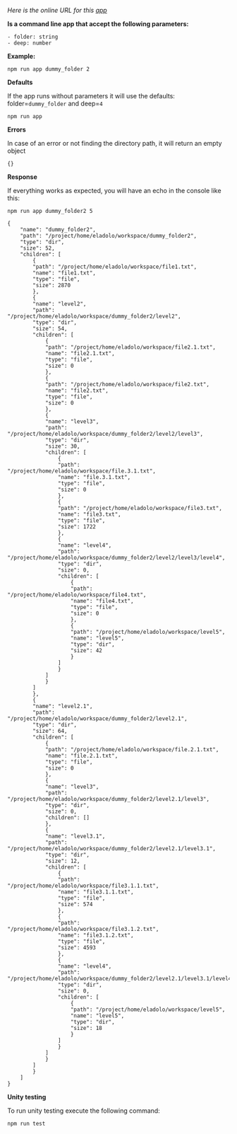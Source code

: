 *Here is the online URL for this [app](https://codesandbox.io/p/github/eladolo/digitalhype-javascript-v2)*

**Is a command line app that accept the following parameters:**

    - folder: string
    - deep: number

**Example:**

    npm run app dummy_folder 2

**Defaults**

If the app runs without parameters it will use the defaults:  folder=`dummy_folder` and deep=`4`

    npm run app

**Errors**

In case of an error or not finding the directory path, it will return an empty object

    {}

**Response**

If everything works as expected, you will have an echo in the console like this:

    npm run app dummy_folder2 5

    {
        "name": "dummy_folder2",
        "path": "/project/home/eladolo/workspace/dummy_folder2",
        "type": "dir",
        "size": 52,
        "children": [
            {
            "path": "/project/home/eladolo/workspace/file1.txt",
            "name": "file1.txt",
            "type": "file",
            "size": 2870
            },
            {
            "name": "level2",
            "path": "/project/home/eladolo/workspace/dummy_folder2/level2",
            "type": "dir",
            "size": 54,
            "children": [
                {
                "path": "/project/home/eladolo/workspace/file2.1.txt",
                "name": "file2.1.txt",
                "type": "file",
                "size": 0
                },
                {
                "path": "/project/home/eladolo/workspace/file2.txt",
                "name": "file2.txt",
                "type": "file",
                "size": 0
                },
                {
                "name": "level3",
                "path": "/project/home/eladolo/workspace/dummy_folder2/level2/level3",
                "type": "dir",
                "size": 30,
                "children": [
                    {
                    "path": "/project/home/eladolo/workspace/file.3.1.txt",
                    "name": "file.3.1.txt",
                    "type": "file",
                    "size": 0
                    },
                    {
                    "path": "/project/home/eladolo/workspace/file3.txt",
                    "name": "file3.txt",
                    "type": "file",
                    "size": 1722
                    },
                    {
                    "name": "level4",
                    "path": "/project/home/eladolo/workspace/dummy_folder2/level2/level3/level4",
                    "type": "dir",
                    "size": 0,
                    "children": [
                        {
                        "path": "/project/home/eladolo/workspace/file4.txt",
                        "name": "file4.txt",
                        "type": "file",
                        "size": 0
                        },
                        {
                        "path": "/project/home/eladolo/workspace/level5",
                        "name": "level5",
                        "type": "dir",
                        "size": 42
                        }
                    ]
                    }
                ]
                }
            ]
            },
            {
            "name": "level2.1",
            "path": "/project/home/eladolo/workspace/dummy_folder2/level2.1",
            "type": "dir",
            "size": 64,
            "children": [
                {
                "path": "/project/home/eladolo/workspace/file.2.1.txt",
                "name": "file.2.1.txt",
                "type": "file",
                "size": 0
                },
                {
                "name": "level3",
                "path": "/project/home/eladolo/workspace/dummy_folder2/level2.1/level3",
                "type": "dir",
                "size": 0,
                "children": []
                },
                {
                "name": "level3.1",
                "path": "/project/home/eladolo/workspace/dummy_folder2/level2.1/level3.1",
                "type": "dir",
                "size": 12,
                "children": [
                    {
                    "path": "/project/home/eladolo/workspace/file3.1.1.txt",
                    "name": "file3.1.1.txt",
                    "type": "file",
                    "size": 574
                    },
                    {
                    "path": "/project/home/eladolo/workspace/file3.1.2.txt",
                    "name": "file3.1.2.txt",
                    "type": "file",
                    "size": 4593
                    },
                    {
                    "name": "level4",
                    "path": "/project/home/eladolo/workspace/dummy_folder2/level2.1/level3.1/level4",
                    "type": "dir",
                    "size": 0,
                    "children": [
                        {
                        "path": "/project/home/eladolo/workspace/level5",
                        "name": "level5",
                        "type": "dir",
                        "size": 18
                        }
                    ]
                    }
                ]
                }
            ]
            }
        ]
    }

**Unity testing**

To run unity testing execute the following command:

    npm run test